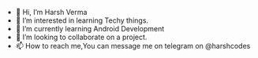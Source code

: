 - 👋 Hi, I’m Harsh Verma
- 👀 I’m interested in learning Techy things.
- 🌱 I’m currently learning Android Development
- 💞️ I’m looking to collaborate on a project.
- 📫 How to reach me,You can message me on telegram on @harshcodes

<!---
harshverma27/harshverma27 is a ✨ special ✨ repository because its `README.md` (this file) appears on your GitHub profile.
You can click the Preview link to take a look at your changes.
--->
